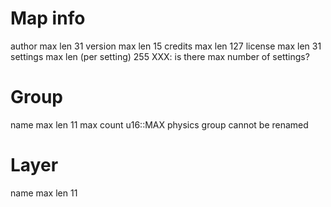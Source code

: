 # Map info

author max len 31
version max len 15
credits max len 127
license max len 31
settings max len (per setting) 255
XXX: is there max number of settings?

# Group

name max len 11
max count u16::MAX
physics group cannot be renamed

# Layer

name max len 11

